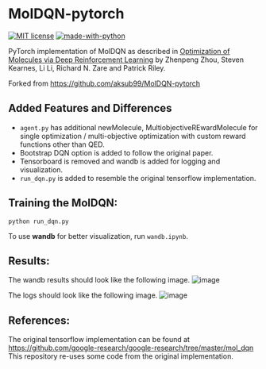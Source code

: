 # MolDQN-pytorch
[![MIT
license](https://img.shields.io/badge/License-MIT-blue.svg)](https://lbesson.mit-license.org/)
[![made-with-python](https://img.shields.io/badge/Made%20with-Python-1f425f.svg)](https://www.python.org/)

PyTorch implementation of MolDQN as described in [Optimization of Molecules via Deep Reinforcement Learning](https://www.nature.com/articles/s41598-019-47148-x)
by Zhenpeng Zhou, Steven Kearnes, Li Li, Richard N. Zare and Patrick Riley.

Forked from https://github.com/aksub99/MolDQN-pytorch

## Added Features and Differences
* `agent.py` has additional newMolecule, MultiobjectiveREwardMolecule for single optimization / multi-objective optimization with custom reward functions other than QED.
* Bootstrap DQN option is added to follow the original paper.
* Tensorboard is removed and wandb is added for logging and visualization.
* `run_dqn.py` is added to resemble the original tensorflow implementation.

## Training the MolDQN:

`python run_dqn.py`

To use **wandb** for better visualization, run `wandb.ipynb`.

## Results:

The wandb results should look like the following image.
![image](https://user-images.githubusercontent.com/29084981/128026350-b8b1b1e2-66b0-44c8-88bb-bb06446589f7.png)


The logs should look like the following image.
![image](https://user-images.githubusercontent.com/29084981/128024644-e93f9cb3-e63c-44a6-b939-5a040b6367b3.png)


## References:
The original tensorflow implementation can be found at https://github.com/google-research/google-research/tree/master/mol_dqn
This repository re-uses some code from the original implementation.
